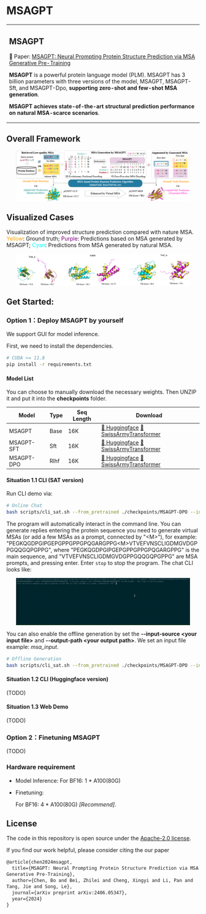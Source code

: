 # MSAGPT

<table>
  <tr>
    <td>
      <h2>MSAGPT</h2>
      <p>📖 Paper: <a href="xxx">MSAGPT: Neural Prompting Protein Structure Prediction via MSA Generative Pre-Training</a></p>
      <p><b>MSAGPT</b> is a powerful protein language model (PLM). MSAGPT has 3 billion parameters with three versions of the model, MSAGPT, MSAGPT-Sft, and MSAGPT-Dpo, <b>supporting zero-shot and few-shot MSA generation</b>.</p>
      <p><b>MSAGPT achieves state-of-the-art structural prediction performance on natural MSA-scarce scenarios</b>.</p>
    </td>
  </tr>
</table>


## Overall Framework
<p align="center">
<img src="resources/overall_frame.png" alt="描述文字" style="display: block; margin: auto; width: 90%;">
</p>

## Visualized Cases
Visualization of improved structure prediction compared with nature MSA.
<font color=orange>Yellow</font>: Ground truth; 
<font color=purple>Purple</font>: Predictions based on MSA generated by MSAGPT; 
<font color=cyan>Cyan</font>: Predictions from MSA generated by natural MSA.

<p align="center">
<img src="resources/app_case.png" alt="描述文字" style="display: block; margin: auto; width: 90%;">
</p>


## Get Started: 

### Option 1：Deploy MSAGPT by yourself

We support GUI for model inference.

First, we need to install the dependencies.

```bash
# CUDA >= 11.8
pip install -r requirements.txt
```

#### Model List
You can choose to manually download the necessary weights. Then UNZIP it and put it into the **checkpoints** folder.

| Model            | Type | Seq Length | Download                                                                                                                                |                                                                                                                                                                                
|------------------|------|------------|-----------------------------------------------------------------------------------------------------------------------------------------|
| MSAGPT         | Base | 16K         | [🤗 Huggingface](https://huggingface.co/THUDM/MSAGPT)  [🔨 SwissArmyTransformer](https://cloud.tsinghua.edu.cn/f/ebfc954a4cd24cef9243/?dl=1)  |
| MSAGPT-SFT   | Sft | 16K        | [🤗 Huggingface](https://huggingface.co/THUDM/MSAGPT)  [🔨 SwissArmyTransformer](https://cloud.tsinghua.edu.cn/f/32da3eadf6e042aab2fa/?dl=1)   |
| MSAGPT-DPO | Rlhf | 16K         | [🤗 Huggingface](https://huggingface.co/THUDM/MSAGPT)  [🔨 SwissArmyTransformer](https://cloud.tsinghua.edu.cn/f/ebfc954a4cd24cef9243/?dl=1) |                                                                                                                                                                                      |                                                                                                                                                                                  |


#### Situation 1.1 CLI (SAT version)

Run CLI demo via:

```bash
# Online Chat
bash scripts/cli_sat.sh --from_pretrained ./checkpoints/MSAGPT-DPO --input-source chat --stream_chat --max-gen-length 1024
```

The program will automatically interact in the command line. You can generate replies entering the protein sequence you need to generate virtual MSAs (or add a few MSAs as a prompt, connected by "\<M\>"), for example: "PEGKQGDPGIPGEPGPPGPPGPQGARGPPG\<M\>VTVEFVNSCLIGDMGVDGPPGQQGQPGPPG", where "PEGKQGDPGIPGEPGPPGPPGPQGARGPPG" is the main sequence, and "VTVEFVNSCLIGDMGVDGPPGQQGQPGPPG" are MSA prompts, and pressing enter. Enter `stop` to stop the program. The chat CLI looks like:
<p align="center">
<img src="resources/demo.gif" alt="描述文字" style="display: block; margin: auto; width: 90%;">
</p>


You can also enable the offline generation by set the **--input-source \<your input file\>** and **--output-path \<your output path\>**.
We set an input file example: *msa_input*. 
```bash
# Offline Generation
bash scripts/cli_sat.sh --from_pretrained ./checkpoints/MSAGPT-DPO --input-source <your input file> --output-path <your output path> --max-gen-length 1024
```

#### Situation 1.2 CLI (Huggingface version)
(TODO)

#### Situation 1.3 Web Demo
(TODO)

### Option 2：Finetuning MSAGPT

(TODO)

### Hardware requirement

* Model Inference:
  For BF16: 1 * A100(80G) 

* Finetuning:

  For BF16: 4 * A100(80G) *[Recommend]*.


## License

The code in this repository is open source under the [Apache-2.0 license](./LICENSE).

If you find our work helpful, please consider citing the our paper

```
@article{chen2024msagpt,
  title={MSAGPT: Neural Prompting Protein Structure Prediction via MSA Generative Pre-Training},
  author={Chen, Bo and Bei, Zhilei and Cheng, Xingyi and Li, Pan and Tang, Jie and Song, Le},
  journal={arXiv preprint arXiv:2406.05347},
  year={2024}
}
```